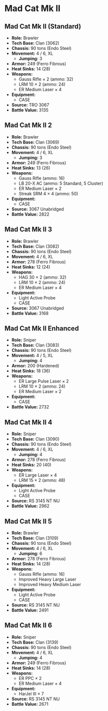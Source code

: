 # Mad Cat Mk II
## Mad Cat Mk II (Standard)
- **Role:** Brawler
- **Tech Base:** Clan (3062)
- **Chassis:** 90 tons (Endo Steel)
- **Movement:** 4 / 6, XL
  - **Jumping:** 3
- **Armor:** 249 (Ferro Fibrous)
- **Heat Sinks:** 14 (28)
- **Weapons:**
  - Gauss Rifle × 2 (ammo: 32)
  - LRM 10 × 2 (ammo: 24)
  - ER Medium Laser × 4
- **Equipment:**
  - CASE
- **Source:** TRO 3067
- **Battle Value:** 3135

## Mad Cat Mk II 2
- **Role:** Brawler
- **Tech Base:** Clan (3069)
- **Chassis:** 90 tons (Endo Steel)
- **Movement:** 4 / 6, XL
  - **Jumping:** 3
- **Armor:** 249 (Ferro Fibrous)
- **Heat Sinks:** 13 (26)
- **Weapons:**
  - Gauss Rifle (ammo: 16)
  - LB 20-X AC (ammo: 5 Standard, 5 Cluster)
  - ER Medium Laser × 2
  - Streak SRM 4 × 4 (ammo: 50)
- **Equipment:**
  - CASE
- **Source:** 3067 Unabridged
- **Battle Value:** 2822

## Mad Cat Mk II 3
- **Role:** Brawler
- **Tech Base:** Clan (3082)
- **Chassis:** 90 tons (Endo Steel)
- **Movement:** 4 / 6, XL
- **Armor:** 278 (Ferro Fibrous)
- **Heat Sinks:** 12 (24)
- **Weapons:**
  - HAG 30 × 2 (ammo: 32)
  - LRM 10 × 2 (ammo: 24)
  - ER Medium Laser × 4
- **Equipment:**
  - Light Active Probe
  - CASE
- **Source:** 3067 Unabridged
- **Battle Value:** 3168

## Mad Cat Mk II Enhanced
- **Role:** Sniper
- **Tech Base:** Clan (3083)
- **Chassis:** 90 tons (Endo Steel)
- **Movement:** 4 / 5, XL
  - **Jumping:** 4
- **Armor:** 200 (Hardened)
- **Heat Sinks:** 18 (36)
- **Weapons:**
  - ER Large Pulse Laser × 2
  - LRM 10 × 2 (ammo: 24)
  - ER Medium Laser × 2
- **Equipment:**
  - CASE
- **Battle Value:** 2732

## Mad Cat Mk II 4
- **Role:** Sniper
- **Tech Base:** Clan (3090)
- **Chassis:** 90 tons (Endo Steel)
- **Movement:** 4 / 6, XL
  - **Jumping:** 4
- **Armor:** 278 (Ferro Fibrous)
- **Heat Sinks:** 20 (40)
- **Weapons:**
  - ER Large Laser × 4
  - LRM 15 × 2 (ammo: 48)
- **Equipment:**
  - Light Active Probe
  - CASE
- **Source:** RS 3145 NT NU
- **Battle Value:** 2962

## Mad Cat Mk II 5
- **Role:** Brawler
- **Tech Base:** Clan (3109)
- **Chassis:** 90 tons (Endo Steel)
- **Movement:** 4 / 6, XL
  - **Jumping:** 6
- **Armor:** 278 (Ferro Fibrous)
- **Heat Sinks:** 14 (28)
- **Weapons:**
  - Gauss Rifle (ammo: 16)
  - Improved Heavy Large Laser
  - Improved Heavy Medium Laser
- **Equipment:**
  - Light Active Probe
  - CASE
- **Source:** RS 3145 NT NU
- **Battle Value:** 2491

## Mad Cat Mk II 6
- **Role:** Sniper
- **Tech Base:** Clan (3139)
- **Chassis:** 90 tons (Endo Steel)
- **Movement:** 4 / 6, XL
  - **Jumping:** 4
- **Armor:** 249 (Ferro Fibrous)
- **Heat Sinks:** 14 (28)
- **Weapons:**
  - ER PPC × 2
  - ER Medium Laser × 4
- **Equipment:**
  - HarJel III × 7
- **Source:** RS 3145 NT NU
- **Battle Value:** 2671

